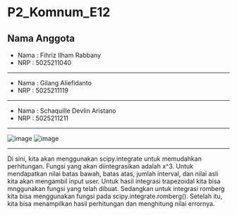 # P2_Komnum_E12

**Nama Anggota**
---

* Nama  : Fihriz Ilham Rabbany
* NRP   : 5025211040
---
* Nama  : Gilang Aliefidanto
* NRP   : 5025211119
---
* Nama  : Schaquille Devlin Aristano
* NRP   : 5025211211
---

![image](https://user-images.githubusercontent.com/116176265/209330717-36372a08-8edb-464c-a206-8e01d3a166c3.png)
![image](https://user-images.githubusercontent.com/116176265/209330582-de38e672-b567-49dc-8819-2e83bd95b582.png)

---
  Di sini, kita akan menggunakan scipy.integrate untuk memudahkan perhitungan. Fungsi yang akan diintegrasikan adalah x^3. Untuk mendapatkan nilai batas bawah, batas atas, jumlah interval, dan nilai asli kita akan mengambil input user. Untuk hasil integrasi trapezoidal kita bisa mnggunakan fungsi yang telah dibuat. Sedangkan untuk integrasi romberg kita bisa menggunakan fungsi pada scipy.integrate.romberg(). Setelah itu, kita bisa menampilkan hasil perhitungan dan menghitung nilai errornya.

